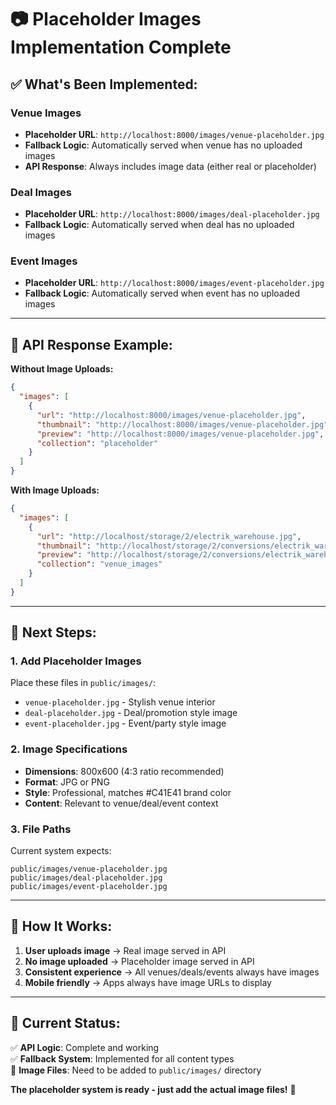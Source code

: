 # 📷 Placeholder Images Implementation Complete

## ✅ **What's Been Implemented:**

### **Venue Images**
- **Placeholder URL**: `http://localhost:8000/images/venue-placeholder.jpg`
- **Fallback Logic**: Automatically served when venue has no uploaded images
- **API Response**: Always includes image data (either real or placeholder)

### **Deal Images**  
- **Placeholder URL**: `http://localhost:8000/images/deal-placeholder.jpg`
- **Fallback Logic**: Automatically served when deal has no uploaded images

### **Event Images**
- **Placeholder URL**: `http://localhost:8000/images/event-placeholder.jpg`
- **Fallback Logic**: Automatically served when event has no uploaded images

---

## 🎯 **API Response Example:**

**Without Image Uploads:**
```json
{
  "images": [
    {
      "url": "http://localhost:8000/images/venue-placeholder.jpg",
      "thumbnail": "http://localhost:8000/images/venue-placeholder.jpg", 
      "preview": "http://localhost:8000/images/venue-placeholder.jpg",
      "collection": "placeholder"
    }
  ]
}
```

**With Image Uploads:**
```json
{
  "images": [
    {
      "url": "http://localhost/storage/2/electrik_warehouse.jpg",
      "thumbnail": "http://localhost/storage/2/conversions/electrik_warehouse-thumb.jpg",
      "preview": "http://localhost/storage/2/conversions/electrik_warehouse-preview.jpg",
      "collection": "venue_images"
    }
  ]
}
```

---

## 📂 **Next Steps:**

### **1. Add Placeholder Images**
Place these files in `public/images/`:
- `venue-placeholder.jpg` - Stylish venue interior
- `deal-placeholder.jpg` - Deal/promotion style image  
- `event-placeholder.jpg` - Event/party style image

### **2. Image Specifications**
- **Dimensions**: 800x600 (4:3 ratio recommended)
- **Format**: JPG or PNG
- **Style**: Professional, matches #C41E41 brand color
- **Content**: Relevant to venue/deal/event context

### **3. File Paths**
Current system expects:
```
public/images/venue-placeholder.jpg
public/images/deal-placeholder.jpg  
public/images/event-placeholder.jpg
```

---

## 🔄 **How It Works:**

1. **User uploads image** → Real image served in API
2. **No image uploaded** → Placeholder image served in API
3. **Consistent experience** → All venues/deals/events always have images
4. **Mobile friendly** → Apps always have image URLs to display

---

## 🎨 **Current Status:**

✅ **API Logic**: Complete and working  
✅ **Fallback System**: Implemented for all content types  
🔄 **Image Files**: Need to be added to `public/images/` directory  

**The placeholder system is ready - just add the actual image files!** 📸
